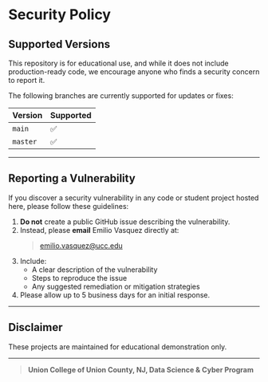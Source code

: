# Security Policy

## Supported Versions

This repository is for educational use, and while it does not include production-ready code, we encourage anyone who finds a security concern to report it.  

The following branches are currently supported for updates or fixes:  

| Version | Supported |
|---------|-----------|
| `main`  | ✅ |
| `master`| ✅ |

---

## Reporting a Vulnerability

If you discover a security vulnerability in any code or student project hosted here, please follow these guidelines:  

1. **Do not** create a public GitHub issue describing the vulnerability.  
2. Instead, please **email** Emilio Vasquez directly at:  
   > emilio.vasquez@ucc.edu  
3. Include:  
   - A clear description of the vulnerability  
   - Steps to reproduce the issue  
   - Any suggested remediation or mitigation strategies  
4. Please allow up to 5 business days for an initial response.  

---

## Disclaimer

These projects are maintained for educational demonstration only.  

---

> **Union College of Union County, NJ, Data Science & Cyber Program**  
